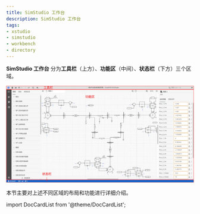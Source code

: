```yaml
---
title: SimStudio 工作台
description: SimStudio 工作台
tags:
- xstudio
- simstudio
- workbench
- directory
---
```


**SimStudio 工作台** 分为**工具栏**（上方）、**功能区**（中间）、**状态栏**（下方）三个区域。

![SimStudio 工作台](./simStudio-workbench.png)

本节主要对上述不同区域的布局和功能进行详细介绍。

import DocCardList from '@theme/DocCardList';

<DocCardList />
